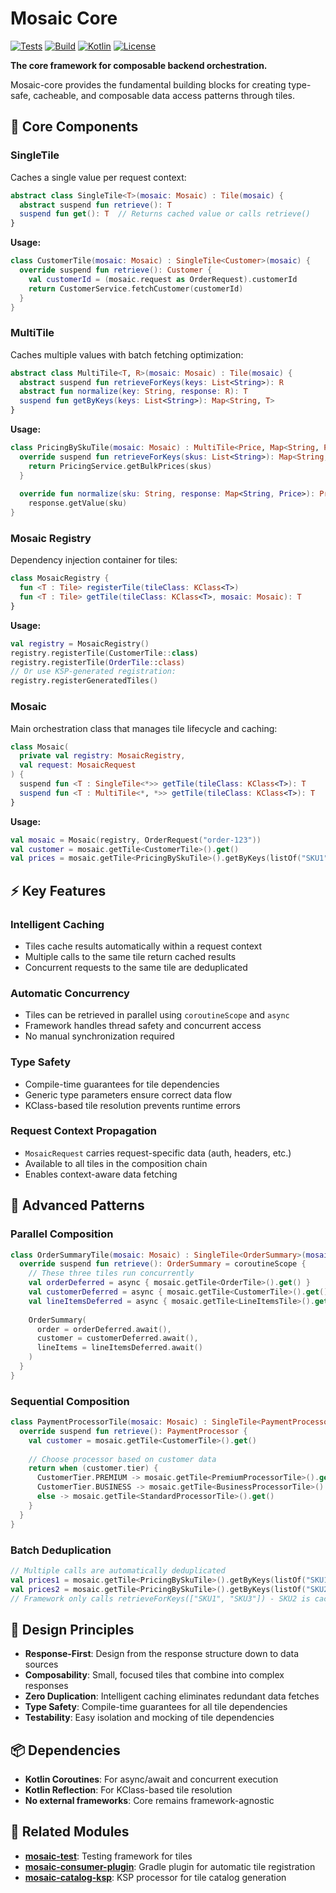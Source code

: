 # Mosaic Core

[![Tests](https://github.com/Nick-Abbott/Mosaic/workflows/Test%20Badge/badge.svg)](https://github.com/Nick-Abbott/Mosaic/actions?query=workflow%3A%22Test+Badge%22)
[![Build](https://github.com/Nick-Abbott/Mosaic/workflows/Build%20Badge/badge.svg)](https://github.com/Nick-Abbott/Mosaic/actions?query=workflow%3A%22Build+Badge%22)
[![Kotlin](https://img.shields.io/badge/kotlin-2.2.0-blue.svg)](https://kotlinlang.org)
[![License](https://img.shields.io/badge/license-Apache%202.0-blue.svg)](LICENSE)

**The core framework for composable backend orchestration.**

Mosaic-core provides the fundamental building blocks for creating type-safe, cacheable, and composable data access patterns through tiles.

## 🧩 **Core Components**

### **SingleTile**

Caches a single value per request context:

```kotlin
abstract class SingleTile<T>(mosaic: Mosaic) : Tile(mosaic) {
  abstract suspend fun retrieve(): T
  suspend fun get(): T  // Returns cached value or calls retrieve()
}
```

**Usage:**
```kotlin
class CustomerTile(mosaic: Mosaic) : SingleTile<Customer>(mosaic) {
  override suspend fun retrieve(): Customer {
    val customerId = (mosaic.request as OrderRequest).customerId
    return CustomerService.fetchCustomer(customerId)
  }
}
```

### **MultiTile**

Caches multiple values with batch fetching optimization:

```kotlin
abstract class MultiTile<T, R>(mosaic: Mosaic) : Tile(mosaic) {
  abstract suspend fun retrieveForKeys(keys: List<String>): R
  abstract fun normalize(key: String, response: R): T
  suspend fun getByKeys(keys: List<String>): Map<String, T>
}
```

**Usage:**
```kotlin
class PricingBySkuTile(mosaic: Mosaic) : MultiTile<Price, Map<String, Price>>(mosaic) {
  override suspend fun retrieveForKeys(skus: List<String>): Map<String, Price> {
    return PricingService.getBulkPrices(skus)
  }
  
  override fun normalize(sku: String, response: Map<String, Price>): Price = 
    response.getValue(sku)
}
```

### **Mosaic Registry**

Dependency injection container for tiles:

```kotlin
class MosaicRegistry {
  fun <T : Tile> registerTile(tileClass: KClass<T>)
  fun <T : Tile> getTile(tileClass: KClass<T>, mosaic: Mosaic): T
}
```

**Usage:**
```kotlin
val registry = MosaicRegistry()
registry.registerTile(CustomerTile::class)
registry.registerTile(OrderTile::class)
// Or use KSP-generated registration:
registry.registerGeneratedTiles()
```

### **Mosaic**

Main orchestration class that manages tile lifecycle and caching:

```kotlin
class Mosaic(
  private val registry: MosaicRegistry,
  val request: MosaicRequest
) {
  suspend fun <T : SingleTile<*>> getTile(tileClass: KClass<T>): T
  suspend fun <T : MultiTile<*, *>> getTile(tileClass: KClass<T>): T
}
```

**Usage:**
```kotlin
val mosaic = Mosaic(registry, OrderRequest("order-123"))
val customer = mosaic.getTile<CustomerTile>().get()
val prices = mosaic.getTile<PricingBySkuTile>().getByKeys(listOf("SKU1", "SKU2"))
```

## ⚡ **Key Features**

### **Intelligent Caching**
- Tiles cache results automatically within a request context
- Multiple calls to the same tile return cached results
- Concurrent requests to the same tile are deduplicated

### **Automatic Concurrency**
- Tiles can be retrieved in parallel using `coroutineScope` and `async`
- Framework handles thread safety and concurrent access
- No manual synchronization required

### **Type Safety**
- Compile-time guarantees for tile dependencies
- Generic type parameters ensure correct data flow
- KClass-based tile resolution prevents runtime errors

### **Request Context Propagation**
- `MosaicRequest` carries request-specific data (auth, headers, etc.)
- Available to all tiles in the composition chain
- Enables context-aware data fetching

## 🔧 **Advanced Patterns**

### **Parallel Composition**
```kotlin
class OrderSummaryTile(mosaic: Mosaic) : SingleTile<OrderSummary>(mosaic) {
  override suspend fun retrieve(): OrderSummary = coroutineScope {
    // These three tiles run concurrently
    val orderDeferred = async { mosaic.getTile<OrderTile>().get() }
    val customerDeferred = async { mosaic.getTile<CustomerTile>().get() }
    val lineItemsDeferred = async { mosaic.getTile<LineItemsTile>().get() }
    
    OrderSummary(
      order = orderDeferred.await(),
      customer = customerDeferred.await(),
      lineItems = lineItemsDeferred.await()
    )
  }
}
```

### **Sequential Composition**
```kotlin
class PaymentProcessorTile(mosaic: Mosaic) : SingleTile<PaymentProcessor>(mosaic) {
  override suspend fun retrieve(): PaymentProcessor {
    val customer = mosaic.getTile<CustomerTile>().get()
    
    // Choose processor based on customer data
    return when (customer.tier) {
      CustomerTier.PREMIUM -> mosaic.getTile<PremiumProcessorTile>().get()
      CustomerTier.BUSINESS -> mosaic.getTile<BusinessProcessorTile>().get()
      else -> mosaic.getTile<StandardProcessorTile>().get()
    }
  }
}
```

### **Batch Deduplication**
```kotlin
// Multiple calls are automatically deduplicated
val prices1 = mosaic.getTile<PricingBySkuTile>().getByKeys(listOf("SKU1", "SKU2"))
val prices2 = mosaic.getTile<PricingBySkuTile>().getByKeys(listOf("SKU2", "SKU3"))
// Framework only calls retrieveForKeys(["SKU1", "SKU3"]) - SKU2 is cached!
```

## 🎯 **Design Principles**

- **Response-First**: Design from the response structure down to data sources
- **Composability**: Small, focused tiles that combine into complex responses
- **Zero Duplication**: Intelligent caching eliminates redundant data fetches
- **Type Safety**: Compile-time guarantees for all tile dependencies
- **Testability**: Easy isolation and mocking of tile dependencies

## 📦 **Dependencies**

- **Kotlin Coroutines**: For async/await and concurrent execution
- **Kotlin Reflection**: For KClass-based tile resolution
- **No external frameworks**: Core remains framework-agnostic

## 🔗 **Related Modules**

- **[mosaic-test](../mosaic-test/README.md)**: Testing framework for tiles
- **[mosaic-consumer-plugin](../mosaic-consumer-plugin/)**: Gradle plugin for automatic tile registration
- **[mosaic-catalog-ksp](../mosaic-catalog-ksp/)**: KSP processor for tile catalog generation
